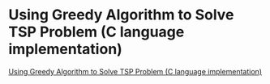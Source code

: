 # Using Greedy Algorithm to Solve TSP Problem (C language implementation)
[Using Greedy Algorithm to Solve TSP Problem (C language implementation)](https://aiwithcloud.com/2022/09/15/using_greedy_algorithm_to_solve_tsp_problem_c_language_implementation/)